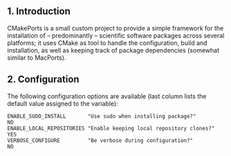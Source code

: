 
## 1. Introduction

CMakePorts is a small custom project to provide a simple framework for the
installation of – predominantly – scientific software packages across several
platforms; it uses CMake as tool to handle the configuration, build and
installation, as well as keeping track of package dependencies (somewhat similar
to MacPorts).

## 2. Configuration

The following configuration options are available (last column lists the
default value assigned to the variable):

    ENABLE_SUDO_INSTALL       "Use sudo when installing package?"        NO
    ENABLE_LOCAL_REPOSITORIES "Enable keeping local repository clones?"  YES
    VERBOSE_CONFIGURE         "Be verbose during configuration?"         NO
